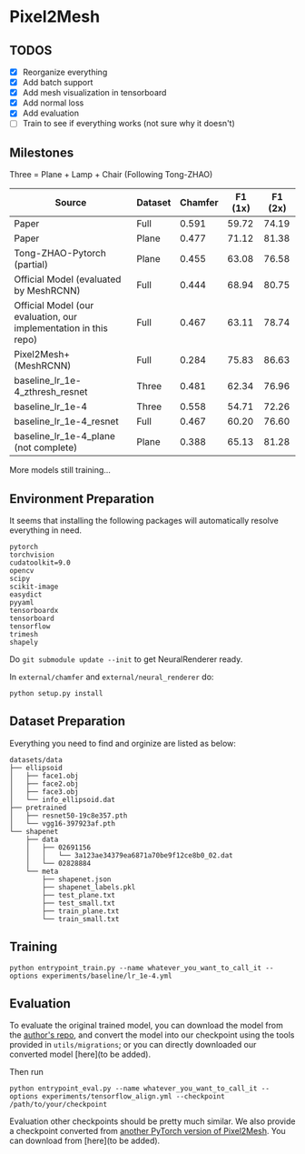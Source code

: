 # Pixel2Mesh

## TODOS

- [x] Reorganize everything
- [x] Add batch support
- [x] Add mesh visualization in tensorboard
- [x] Add normal loss
- [x] Add evaluation
- [ ] Train to see if everything works (not sure why it doesn't)

## Milestones

Three = Plane + Lamp + Chair (Following Tong-ZHAO)

Source | Dataset | Chamfer | F1 (1x) | F1 (2x) 
-------|---------|---------|---------|--------
Paper  | Full    | 0.591   | 59.72   | 74.19  
Paper  | Plane   | 0.477   | 71.12   | 81.38
Tong-ZHAO-Pytorch (partial) | Plane | 0.455 | 63.08 | 76.58
Official Model (evaluated by MeshRCNN) | Full | 0.444 | 68.94 | 80.75
Official Model (our evaluation, our implementation in this repo) | Full | 0.467 | 63.11 | 78.74
Pixel2Mesh+ (MeshRCNN) | Full | 0.284 | 75.83 | 86.63
baseline_lr_1e-4_zthresh_resnet | Three | 0.481 | 62.34 | 76.96
baseline_lr_1e-4 | Three | 0.558 | 54.71 | 72.26
baseline_lr_1e-4_resnet | Full | 0.467 | 60.20 | 76.60
baseline_lr_1e-4_plane (not complete) | Plane | 0.388 | 65.13 | 81.28

More models still training...

## Environment Preparation

It seems that installing the following packages will automatically resolve everything in need.

```
pytorch
torchvision
cudatoolkit=9.0
opencv
scipy
scikit-image
easydict
pyyaml
tensorboardx
tensorboard
tensorflow
trimesh
shapely
```

Do `git submodule update --init` to get NeuralRenderer ready.

In `external/chamfer` and `external/neural_renderer` do:

```
python setup.py install
```

## Dataset Preparation

Everything you need to find and orginize are listed as below:

```
datasets/data
├── ellipsoid
│   ├── face1.obj
│   ├── face2.obj
│   ├── face3.obj
│   └── info_ellipsoid.dat
├── pretrained
│   ├── resnet50-19c8e357.pth
│   └── vgg16-397923af.pth
└── shapenet
    ├── data
    │   ├── 02691156
    │   │   └── 3a123ae34379ea6871a70be9f12ce8b0_02.dat
    │   └── 02828884
    └── meta
        ├── shapenet.json
        ├── shapenet_labels.pkl
        ├── test_plane.txt
        ├── test_small.txt
        ├── train_plane.txt
        └── train_small.txt
```

## Training

```
python entrypoint_train.py --name whatever_you_want_to_call_it --options experiments/baseline/lr_1e-4.yml
```

## Evaluation

To evaluate the original trained model, you can download the model from the [author's repo](https://github.com/nywang16/Pixel2Mesh),
and convert the model into our checkpoint using the tools provided in `utils/migrations`; or you can directly downloaded 
our converted model [here](to be added).

Then run

```
python entrypoint_eval.py --name whatever_you_want_to_call_it --options experiments/tensorflow_align.yml --checkpoint /path/to/your/checkpoint
```

Evaluation other checkpoints should be pretty much similar. We also provide a checkpoint converted from [another PyTorch version of Pixel2Mesh](https://github.com/Tong-ZHAO/Pixel2Mesh-Pytorch).
You can download from [here](to be added).


